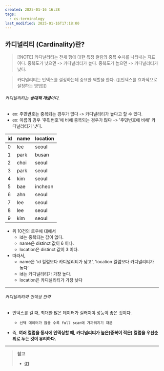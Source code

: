 ```yaml
---
created: 2025-01-16 16:38
tags:
  - cs-terminology
last_modified: 2025-01-16T17:18:00
---
```

## 카디널리티 (Cardinality)란?

> [!NOTE] 카디널리티는 전체 행에 대한 특정 컬럼의 중복 수치를 나타내는 지표이다.
> 중복도가 낮으면 -> 카디널리티가 높다.
> 중복도가 높으면 -> 카디널리티가 낮다.

> 카디널리티는 인덱스를 결정하는데 중요한 역할을 한다. ([[인덱스를 효과적으로 설정하는 방법]])

###### 카디널리티는 **상대적 개념**이다.
- ex: 주민번호는 중복되는 경우가 없다 -> 카디널리티가 높다고 할 수 있다.
- ex: 이름의 경우 '주민번호'에 비해 중복되는 경우가 많다 -> '주민번호에 비해' 카디널리티가 낮다.

| id  | name | location |
| --- | ---- | -------- |
| 0   | lee  | seoul    |
| 1   | park | busan    |
| 2   | choi | seoul    |
| 3   | park | seoul    |
| 4   | kim  | seoul    |
| 5   | bae  | incheon  |
| 6   | ahn  | seoul    |
| 7   | lee  | seoul    |
| 8   | lee  | seoul    |
| 9   | kim  | seoul    |
- 위 10건의 로우에 대해서
	- id는 중복되는 값이 없다.
	- name은 distinct 값이 6 이다.
	- location은 distinct 값이 3 이다.
- 따라서,
	- name은 'id 컬럼보다 카디널리티가 낮고', 'location 컬럼보다 카디널리티가 높다'
	- id는 카디널리티가 가장 높다.
	- location은 카디널리티가 가장 낮다
---
###### 카디널리티와 인덱싱 전략
- 인덱스를 걸 때, 최대한 많은 데이터가 걸러져야 성능이 좋은 것이다.
	- `선택 데이터가 많을 수록 full scan에 가까워지기 때문`

- 즉, **여러 컬럼을 동시에 인덱싱할 때, 카디널리티가 높은(중복이 적은) 컬럼을 우선순위로 두는 것이 유리하다.**
---
> **참고**
> 	- [01](https://itholic.github.io/database-cardinality/)